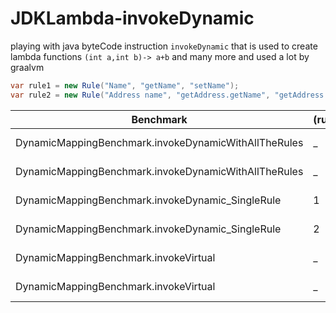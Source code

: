 # JDKLambda-invokeDynamic

playing with java byteCode instruction `invokeDynamic` that is used to create lambda functions `(int a,int b)-> a+b`
and many more and used a lot by graalvm  

    
    
    
```java
var rule1 = new Rule("Name", "getName", "setName");
var rule2 = new Rule("Address name", "getAddress.getName", "getAddress.setAddressName"))
````
 
|			Benchmark                                  | (rule) | Mode | Cnt |  Score   | Error | Units|
| ---------------------------------------------------- | ------ | ---- | --- | -------- | ----- | ---- |
|DynamicMappingBenchmark.invokeDynamicWithAllTheRules  |      _ | avgt |   6 | 54.023 ± |20.012 | ns/op|
|DynamicMappingBenchmark.invokeDynamicWithAllTheRules  |      _ | avgt |   6 | 51.146 ± | 0.942 | ns/op|
|DynamicMappingBenchmark.invokeDynamic_SingleRule      |      1 | avgt |   6 | 15.549 ± | 0.189 | ns/op|
|DynamicMappingBenchmark.invokeDynamic_SingleRule      |      2 | avgt |   6 | 25.589 ± | 0.427 | ns/op|
|DynamicMappingBenchmark.invokeVirtual                 |      _ | avgt |   6 | 10.134 ± | 0.629 | ns/op|
|DynamicMappingBenchmark.invokeVirtual                 |      _ | avgt |   6 |  9.870 ± | 0.452 | ns/op|



